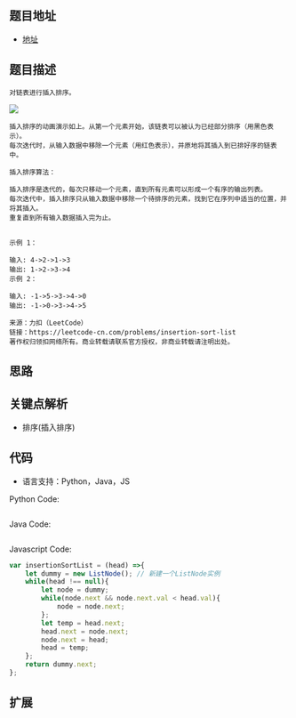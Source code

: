 ## 题目地址
- [地址](https://leetcode-cn.com/problems/insertion-sort-list/)

## 题目描述

```
对链表进行插入排序。
```
![](https://upload.wikimedia.org/wikipedia/commons/0/0f/Insertion-sort-example-300px.gif)

```
插入排序的动画演示如上。从第一个元素开始，该链表可以被认为已经部分排序（用黑色表示）。
每次迭代时，从输入数据中移除一个元素（用红色表示），并原地将其插入到已排好序的链表中。

插入排序算法：

插入排序是迭代的，每次只移动一个元素，直到所有元素可以形成一个有序的输出列表。
每次迭代中，插入排序只从输入数据中移除一个待排序的元素，找到它在序列中适当的位置，并将其插入。
重复直到所有输入数据插入完为止。
 

示例 1：

输入: 4->2->1->3
输出: 1->2->3->4
示例 2：

输入: -1->5->3->4->0
输出: -1->0->3->4->5

来源：力扣（LeetCode）
链接：https://leetcode-cn.com/problems/insertion-sort-list
著作权归领扣网络所有。商业转载请联系官方授权，非商业转载请注明出处。
```

## 思路

## 关键点解析

- 排序(插入排序)

## 代码

- 语言支持：Python，Java，JS

Python Code:

```python

```

Java Code:

```java

```

Javascript Code:

```js
var insertionSortList = (head) =>{
    let dummy = new ListNode(); // 新建一个ListNode实例
    while(head !== null){
        let node = dummy;
        while(node.next && node.next.val < head.val){
            node = node.next;
        };
        let temp = head.next;
        head.next = node.next;
        node.next = head;
        head = temp;
    };
    return dummy.next;
};
```

## 扩展

